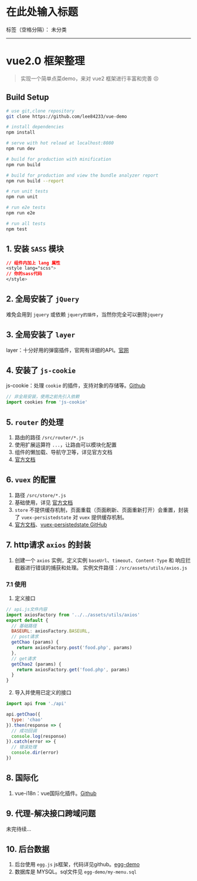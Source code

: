 # 在此处输入标题

标签（空格分隔）： 未分类

---

# vue2.0 框架整理

> 实现一个简单点菜demo，来对 vue2 框架进行丰富和完善 :persevere:

## Build Setup

``` bash
# use git,clone repository
git clone https://github.com/lee84233/vue-demo

# install dependencies
npm install

# serve with hot reload at localhost:8080
npm run dev

# build for production with minification
npm run build

# build for production and view the bundle analyzer report
npm run build --report

# run unit tests
npm run unit

# run e2e tests
npm run e2e

# run all tests
npm test
```

## 1. 安装 `SASS` 模块

```css
// 组件内加上 lang 属性
<style lang="scss">
// 你的sass代码
</style>
```

## 2. 全局安装了 `jQuery`
难免会用到 `jquery` 或依赖 `jquery的插件`，当然你完全可以删除`jquery`

## 3. 全局安装了 `layer`
layer：十分好用的弹窗插件，官网有详细的API。[官网](http://layer.layui.com/)

## 4. 安装了 `js-cookie`
js-cookie：处理 `cookie` 的插件，支持对象的存储等。[Github](https://github.com/js-cookie/js-cookie)    
```javascript
// 非全局安装，使用之前先引入依赖
import cookies from 'js-cookie'
```

## 5. `router` 的处理
1. 路由的路径 `/src/router/*.js`
2. 使用扩展运算符 `...`，让路由可以模块化配置
3. 组件的懒加载、导航守卫等，详见官方文档
4. [官方文档](https://router.vuejs.org/zh-cn/)

## 6. `vuex` 的配置
1. 路径 `/src/store/*.js`
2. 基础使用，详见 [官方文档](https://vuex.vuejs.org/zh-cn/)
3. `store` 不提供缓存机制，页面重载（页面刷新、页面重新打开）会重置，封装了 `vuex-persistedstate` 对 `vuex` 提供缓存机制。
4. [官方文档](https://vuex.vuejs.org/zh-cn/)、[vuex-persistedstate GitHub](https://github.com/robinvdvleuten/vuex-persistedstate)

## 7. http请求 `axios` 的封装
1. 创建一个 `axios` 实例，定义实例 `baseUrl`、`timeout`、`Content-Type` 和 响应拦截器进行错误的捕获和处理。
实例文件路径：`/src/assets/utils/axios.js`

### 7.1 使用

1. 定义接口
```javascript
// api.js文件内容
import axiosFactory from '../../assets/utils/axios'
export default {
  // 基础路径
  BASEURL: axiosFactory.BASEURL,
  // post请求
  getChao (params) {
    return axiosFactory.post('food.php', params)
  },
  // get请求
  getChao2 (params) {
    return axiosFactory.get('food.php', params)
  }
}
```

2. 导入并使用已定义的接口

```javascript
import api from './api'

api.getChao({
  type: 'chao'
}).then(response => {
  // 成功回调
  console.log(response)
}).catch(error => {
  // 错误处理
  console.dir(error)
})

```

## 8. 国际化
1. vue-i18n：vue国际化插件。[Github](https://github.com/kazupon/vue-i18n)

## 9. 代理-解决接口跨域问题
未完待续...

## 10. 后台数据

1. 后台使用 `egg.js` js框架，代码详见github。[egg-demo](https://github.com/lee84233/egg-demo)
2. 数据库是 MYSQL。sql文件见 `egg-demo/my-menu.sql`
